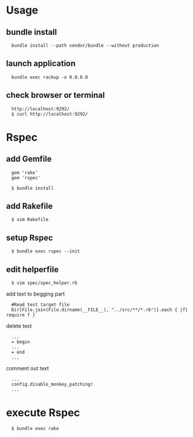 # Usage

## bundle install

      bundle install --path vendor/bundle --without production
   
## launch application
 
      bundle exec rackup -o 0.0.0.0

## check browser or terminal
      
      http://localhost:9292/
      $ curl http://localhost:9292/ 

# Rspec

## add Gemfile
     
      gem 'rake'
      gem 'rspec'

      $ bundle install

## add Rakefile

      $ vim Rakefile

## setup Rspec

      $ bundle exec rspec --init

## edit helperfile

      $ vim spec/spec_helper.rb
     
add text to begging part
      
      #Read test target file
      Dir[File.join(File.dirname(__FILE__), "../src/**/*.rb")].each { |f| require f }

delete text

      ...
      = begin
      ...
      = end
      ...

comment out text
       
      ...
      config.disable_monkey_patching!
      ...
      
# execute Rspec

      $ bundle exec rake

